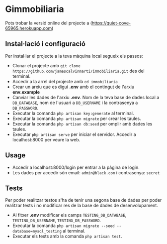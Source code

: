 # Gimmobiliaria

Pots trobar la versió online del projecte a (https://quiet-cove-65965.herokuapp.com)

## Instal·lació i configuració

Per instal·lar el projecte a la teva màquina local segueix els passos:

- Clonar el projecte amb `git clone https://github.com/jamescalvinmarti/immobiliaria.git` des del terminal.
- Accedir a la arrel del projecte amb `cd immobiliaria`
- Crear un arxiu que es digui **.env** amb el contingut de l'arxiu **env.example**
- Canviar les dades de l'arxiu **.env**. Nom de la teva base de dades local a `DB_DATABASE`, nom de l'usuari a `DB_USERNAME` i la contrasenya a `DB_PASSWORD`.
- Executar la comanda `php artisan key:generate` al terminal.
- Executar la comanda `php artisan migrate` per crear les taules.
- Executar la comanda `php artisan db:seed` per omplir amb dades les taules.
- Executar `php artisan serve` per iniciar el servidor. Accedir a localhost:8000 per veure la web.

## Usage

- Accedir a localhost:8000/login per entrar a la pàgina de login.
- Les dades per accedir són email: ```admin@black.com``` i contrasenya: ```secret```

## Tests

Per poder realitzar testos s'ha de tenir una segona base de dades per poder realitzar tests i no modificar res de la base de dades de desenvolupament.

- Al fitxer **.env** modificar els camps `TESTING_DB_DATABASE`, `TESTING_DB_USERNAME`, `TESTING_DB_PASSWORD`.
- Executar la comanda `php artisan migrate --seed --database=mysql_testing` al terminal.
- Executar els tests amb la comanda `php artisan test`.
